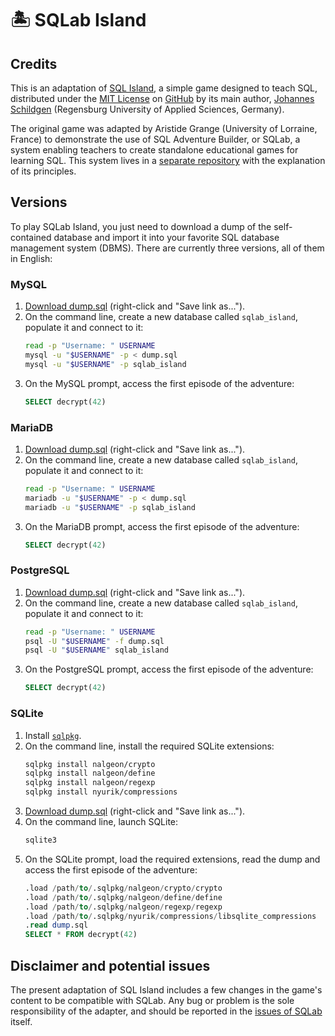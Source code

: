 # 🏝 SQLab Island

## Credits

This is an adaptation of [SQL Island](https://sql-island.informatik.uni-kl.de), a simple game designed to teach SQL, distributed under the [MIT License](https://opensource.org/licenses/MIT) on [GitHub](https://github.com/jschildgen/sql-island) by its main author, [Johannes Schildgen](https://www.johannesschildgen.de) (Regensburg University of Applied Sciences, Germany). 

The original game was adapted by Aristide Grange (University of Lorraine, France) to demonstrate the use of SQL Adventure Builder, or SQLab, a system enabling teachers to create standalone educational games for learning SQL. This system lives in a [separate repository](https://github.com/laowantong/sqlab) with the explanation of its principles.

## Versions

To play SQLab Island, you just need to download a dump of the self-contained database and import it into your favorite SQL database management system (DBMS). There are currently three versions, all of them in English:

### MySQL

1. [Download dump.sql](https://raw.githubusercontent.com/laowantong/sqlab_island/main/en/mysql/output/dump.sql) (right-click and "Save link as...").
2. On the command line, create a new database called `sqlab_island`, populate it and connect to it:
   ```bash
   read -p "Username: " USERNAME
   mysql -u "$USERNAME" -p < dump.sql
   mysql -u "$USERNAME" -p sqlab_island
   ```
3. On the MySQL prompt, access the first episode of the adventure:
   ```sql
   SELECT decrypt(42)
   ```

### MariaDB

1. [Download dump.sql](https://raw.githubusercontent.com/laowantong/sqlab_island/main/en/mariadb/output/dump.sql) (right-click and "Save link as...").
2. On the command line, create a new database called `sqlab_island`, populate it and connect to it:
   ```bash
   read -p "Username: " USERNAME
   mariadb -u "$USERNAME" -p < dump.sql
   mariadb -u "$USERNAME" -p sqlab_island
   ```
3. On the MariaDB prompt, access the first episode of the adventure:
   ```sql
   SELECT decrypt(42)
   ```

### PostgreSQL

1. [Download dump.sql](https://raw.githubusercontent.com/laowantong/sqlab_island/main/en/postgresql/output/dump.sql) (right-click and "Save link as...").
2. On the command line, create a new database called `sqlab_island`, populate it and connect to it:
   ```bash
   read -p "Username: " USERNAME
   psql -U "$USERNAME" -f dump.sql
   psql -U "$USERNAME" sqlab_island
   ```
3. On the PostgreSQL prompt, access the first episode of the adventure:
   ```sql
   SELECT decrypt(42)
   ```

### SQLite

1. Install [`sqlpkg`](https://github.com/nalgeon/sqlpkg-cli).
2. On the command line, install the required SQLite extensions:
   ```bash
   sqlpkg install nalgeon/crypto
   sqlpkg install nalgeon/define
   sqlpkg install nalgeon/regexp
   sqlpkg install nyurik/compressions
   ```
3. [Download dump.sql](https://raw.githubusercontent.com/laowantong/sqlab_island/main/en/sqlite/output/dump.sql) (right-click and "Save link as...").
4. On the command line, launch SQLite:
   ```bash
   sqlite3
   ```
5. On the SQLite prompt, load the required extensions, read the dump and access the first episode of the adventure:
   ```sql
   .load /path/to/.sqlpkg/nalgeon/crypto/crypto
   .load /path/to/.sqlpkg/nalgeon/define/define
   .load /path/to/.sqlpkg/nalgeon/regexp/regexp
   .load /path/to/.sqlpkg/nyurik/compressions/libsqlite_compressions
   .read dump.sql
   SELECT * FROM decrypt(42)
   ```

## Disclaimer and potential issues

The present adaptation of SQL Island includes a few changes in the game's content to be compatible with SQLab. Any bug or problem is the sole responsibility of the adapter, and should be reported in the [issues of SQLab](https://github.com/laowantong/sqlab/issues) itself.
